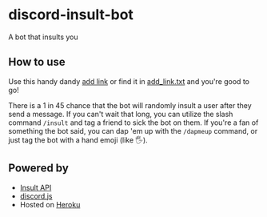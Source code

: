 # discord-insult-bot

A bot that insults you

## How to use

Use this handy dandy [add link](https://discord.com/api/oauth2/authorize?client_id=856385496581013534&permissions=2147503168&scope=bot%20applications.commands)
or find it in [add_link.txt](https://github.com/dablenparty/discord-insult-bot/blob/main/add_link.txt) and you're good
to go! 

There is a 1 in 45 chance that the bot will randomly insult a user after they send a message. If you can't wait that
long, you can utilize the slash command `/insult` and tag a friend to sick the bot on them. If you're a fan
of something the bot said, you can dap 'em up with the `/dapmeup` command, or just tag the bot with a hand emoji
(like 🖐️).

## Powered by

* [Insult API](https://insult.mattbas.org/api/)
* [discord.js](https://discord.js.org/#/)
* Hosted on [Heroku](https://www.heroku.com/)
